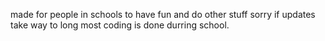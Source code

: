 made for people in schools to have fun and do other stuff 
sorry if updates take way to long most coding is done durring school.
